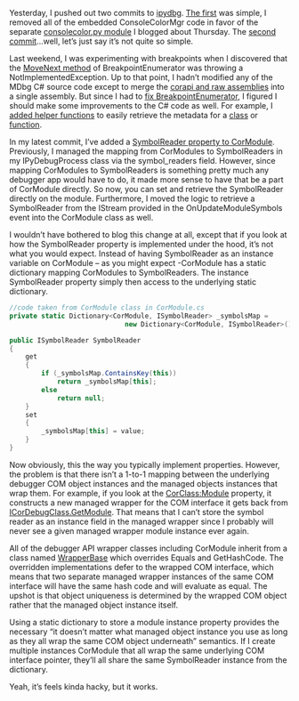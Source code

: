 Yesterday, I pushed out two commits to
[ipydbg](http://github.com/devhawk/ipydbg/). [The
first](http://github.com/devhawk/ipydbg/commit/41285e5c6a639708b9ae9e4886f2f8f4ae159540)
was simple, I removed all of the embedded ConsoleColorMgr code in favor
of the separate [consolecolor.py
module](http://devhawk.net/2009/03/19/IronPython+ConsoleColorMgr.aspx) I
blogged about Thursday. The [second
commit](http://github.com/devhawk/ipydbg/commit/b53ac99f95e0018db782abd52efea8e1fa56abd8)…well,
let’s just say it’s not quite so simple.

Last weekend, I was experimenting with breakpoints when I discovered
that the [MoveNext
method](http://github.com/devhawk/ipydbg/blob/5858695ff85ed4740ad06466d4f54394e7f00f9b/CorDebug/CorDebug/BreakpointEnumerator.cs#L53)
of BreakpointEnumerator was throwing a NotImplementedException. Up to
that point, I hadn’t modified any of the MDbg C\# source code except to
merge the [corapi and raw
assemblies](http://devhawk.net/2009/02/27/Writing+An+IronPython+Debugger+MDbg+101.aspx)
into a single assembly. But since I had to [fix
BreakpointEnumerator](http://github.com/devhawk/ipydbg/commit/4ca5f2af90b73950f85cadfed7f3ca07cb783bba),
I figured I should make some improvements to the C\# code as well. For
example, I [added helper
functions](http://github.com/devhawk/ipydbg/commit/0b50760d522c71be78839d3c38bc9f3e2ee2a168)
to easily retrieve the metadata for a
[class](http://github.com/devhawk/ipydbg/blob/0b50760d522c71be78839d3c38bc9f3e2ee2a168/CorDebug/CorDebug/Class.cs#L79)
or
[function](http://github.com/devhawk/ipydbg/blob/0b50760d522c71be78839d3c38bc9f3e2ee2a168/CorDebug/CorDebug/Thread.cs#L1102).

In my latest commit, I’ve added a [SymbolReader property to
CorModule](http://github.com/devhawk/ipydbg/blob/b53ac99f95e0018db782abd52efea8e1fa56abd8/CorDebug/CorDebug/Module.cs#L132).
Previously, I managed the mapping from CorModules to SymbolReaders in my
IPyDebugProcess class via the symbol\_readers field. However, since
mapping CorModules to SymbolReaders is something pretty much any
debugger app would have to do, it made more sense to have that be a part
of CorModule directly. So now, you can set and retrieve the SymbolReader
directly on the module. Furthermore, I moved the logic to retrieve a
SymbolReader from the IStream provided in the OnUpdateModuleSymbols
event into the CorModule class as well.

I wouldn’t have bothered to blog this change at all, except that if you
look at how the SymbolReader property is implemented under the hood,
it’s not what you would expect. Instead of having SymbolReader as an
instance variable on CorModule – as you might expect -CorModule has a
static dictionary mapping CorModules to SymbolReaders. The instance
SymbolReader property simply then access to the underlying static
dictionary.

``` csharp
//code taken from CorModule class in CorModule.cs
private static Dictionary<CorModule, ISymbolReader> _symbolsMap =
                             new Dictionary<CorModule, ISymbolReader>();

public ISymbolReader SymbolReader
{
    get
    {
        if (_symbolsMap.ContainsKey(this))
            return _symbolsMap[this];
        else
            return null;
    }
    set
    {
        _symbolsMap[this] = value;
    }
}
```

Now obviously, this the way you typically implement properties. However,
the problem is that there isn’t a 1-to-1 mapping between the underlying
debugger COM object instances and the managed objects instances that
wrap them. For example, if you look at the
[CorClass:Module](http://github.com/devhawk/ipydbg/blob/b53ac99f95e0018db782abd52efea8e1fa56abd8/CorDebug/CorDebug/Class.cs#L25)
property, it constructs a new managed wrapper for the COM interface it
gets back from
[ICorDebugClass.GetModule](http://github.com/devhawk/ipydbg/blob/b53ac99f95e0018db782abd52efea8e1fa56abd8/CorDebug/CorDebug/NativeApi/ICorDebugWrappers.cs#L727).
That means that I can’t store the symbol reader as an instance field in
the managed wrapper since I probably will never see a given managed
wrapper module instance ever again.

All of the debugger API wrapper classes including CorModule inherit from
a class named
[WrapperBase](http://github.com/devhawk/ipydbg/blob/b53ac99f95e0018db782abd52efea8e1fa56abd8/CorDebug/CorDebug/WrapperBase.cs)
which overrides Equals and GetHashCode. The overridden implementations
defer to the wrapped COM interface, which means that two separate
managed wrapper instances of the same COM interface will have the same
hash code and will evaluate as equal. The upshot is that object
uniqueness is determined by the wrapped COM object rather that the
managed object instance itself.

Using a static dictionary to store a module instance property provides
the necessary “it doesn’t matter what managed object instance you use as
long as they all wrap the same COM object underneath” semantics. If I
create multiple instances CorModule that all wrap the same underlying
COM interface pointer, they’ll all share the same SymbolReader instance
from the dictionary.

Yeah, it’s feels kinda hacky, but it works.
